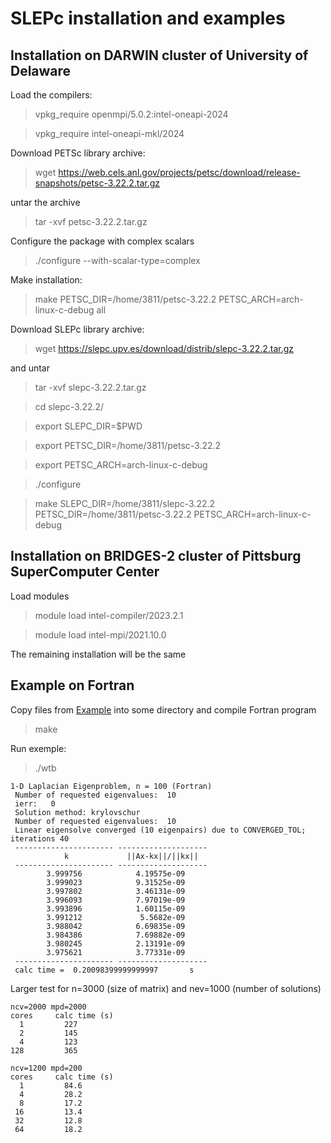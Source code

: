 # SLEPc installation and examples

## Installation on DARWIN cluster of University of Delaware

Load the compilers:

> vpkg_require openmpi/5.0.2:intel-oneapi-2024

> vpkg_require intel-oneapi-mkl/2024

Download PETSc library archive:

> wget https://web.cels.anl.gov/projects/petsc/download/release-snapshots/petsc-3.22.2.tar.gz

untar the archive

> tar -xvf petsc-3.22.2.tar.gz

Configure the package with complex scalars

> ./configure --with-scalar-type=complex

Make installation:

> make PETSC_DIR=/home/3811/petsc-3.22.2 PETSC_ARCH=arch-linux-c-debug all

Download SLEPc library archive:

> wget https://slepc.upv.es/download/distrib/slepc-3.22.2.tar.gz

and untar

> tar -xvf slepc-3.22.2.tar.gz

> cd slepc-3.22.2/

> export SLEPC_DIR=$PWD

> export PETSC_DIR=/home/3811/petsc-3.22.2

> export PETSC_ARCH=arch-linux-c-debug

> ./configure

> make SLEPC_DIR=/home/3811/slepc-3.22.2 PETSC_DIR=/home/3811/petsc-3.22.2 PETSC_ARCH=arch-linux-c-debug


## Installation on BRIDGES-2 cluster of Pittsburg SuperComputer Center

Load modules

> module load intel-compiler/2023.2.1

> module load intel-mpi/2021.10.0

The remaining installation will be the same


## Example on Fortran

Copy files from [Example](Example) into some directory and compile Fortran program

> make

Run exemple:

> ./wtb

```
1-D Laplacian Eigenproblem, n = 100 (Fortran)
 Number of requested eigenvalues:  10
 ierr:   0
 Solution method: krylovschur                                                                     
 Number of requested eigenvalues:  10
 Linear eigensolve converged (10 eigenpairs) due to CONVERGED_TOL; iterations 40
 ---------------------- --------------------
            k             ||Ax-kx||/||kx||
 ---------------------- --------------------
        3.999756            4.19575e-09
        3.999023            9.31525e-09
        3.997802            3.46131e-09
        3.996093            7.97019e-09
        3.993896            1.60115e-09
        3.991212             5.5682e-09
        3.988042            6.69835e-09
        3.984386            7.69882e-09
        3.980245            2.13191e-09
        3.975621            3.77331e-09
 ---------------------- --------------------
 calc time =  0.20098399999999997       s

``` 

Larger test for n=3000 (size of matrix) and nev=1000 (number of solutions)

```
ncv=2000 mpd=2000
cores     calc time (s)
  1         227
  2         145
  4         123
128         365
```



```
ncv=1200 mpd=200
cores     calc time (s)
  1         84.6
  4         28.2
  8         17.2
 16         13.4
 32         12.8
 64         18.2
```



